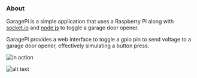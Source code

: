 ### About
GaragePi is a simple application that uses a Raspberry Pi along with 
[socket.io](http://www.socket.io) and [node.js](http://nodejs.org) to toggle a 
garage door opener.

GaragePi provides a web interface to toggle a gpio pin to send voltage to a
garage door opener, effectively simulating a button press.

![in action](http://i.imgur.com/CMJ5Tsz.gif)

![alt text](http://i.imgur.com/wLKHaBp.jpg "The setup")


